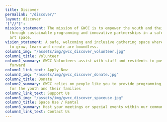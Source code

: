 ```yaml
---
title: Discover
permalink: "/discover/"
layout: discover
'["//"]': 
mission_statement: The mission of GWCC is to empower the youth and their families
  through sustainable programming and innovative partnerships in a safe, community
  art space.
vision_statement: A safe, welcoming and inclusive gathering space where opportunities
  to grow, learn and create are boundless.
column1_img: "/assets/img/gwcc_discover_volunteer.jpg"
column1_title: Volunteer
column1_summary: GWCC Volunteers assist with staff and residents to push the mission
  forward
column1_link_text: Apply Now
column2_img: "/assets/img/gwcc_discover_donate.jpg"
column2_title: Donate
column2_summary: GWCC relies on people like you to provide programming, food and events
  for the youth and their families
column2_link_text: Support Us
column3_img: "/assets/img/gwcc_discover_spaceuse.jpg"
column3_title: Space Use / Rental
column3_summary: Host your meetings or special events within our community center
column3_link_text: Contact Us
---
```


